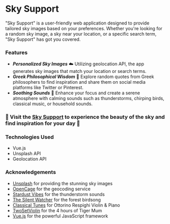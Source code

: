 <h1>Sky Support</h1>
"Sky Support" is a user-friendly web application designed to provide tailored sky images based on your preferences. Whether you're looking for a random sky image, a sky near your location, or a specific search term, "Sky Support" has got you covered.

<h3>Features</h3>
<ul>
  <li><b><i>Personalized Sky Images</i></b> ☁️ Utilizing geolocation API, the app generates sky images that match your location or search terms.</li>
   <li><b><i>Greek Philosophical Wisdom</i></b> 🏺 Explore random quotes from Greek philosophers to find inspiration and share them on social media platforms like Twitter or Pinterest.</li>
   <li><b><i>Soothing Sounds</i></b> 🎵 Enhance your focus and create a serene atmosphere with calming sounds such as thunderstorms, chirping birds, classical music, or household sounds.</li>
</ul>
 <h3>🌌 Visit the <a href="https://skysupport.netlify.app/">Sky Support</a> to experience the beauty of the sky and find inspiration for your day 🌌 </h3>

<h3>Technologies Used</h3>
<ul>
  <li>Vue.js</li>
  <li>Unsplash API</li>
  <li>Geolocation API</li>
</ul>
<h3>Acknowledgements</h3>
  <ul>
    <li><a href="https://unsplash.com/">Unsplash</a> for providing the stunning sky images</li>
    <li><a href="https://opencagedata.com/">OpenCage</a> for the geocoding service</li>
    <li><a href="https://youtube.com/@StardustVibes">Stardust Vibes</a> for the thunderstorm sounds</li>
    <li><a href="https://youtube.com/@TheSilentWatcher">The Silent Watcher</a> for the forest birdsong</li>
    <li><a href="https://youtube.com/@ClassicalTunes">Classical Tunes</a> for Ottorino Respighi Violin & Piano </li>
    <li><a href="https://youtube.com/@twosetviolin">TwoSetViolin</a> for the 4 hours of Tiger Mum </li>
    <li><a href="https://vuejs.org/">Vue.js</a> for the powerful JavaScript framework</li>
  </ul>
